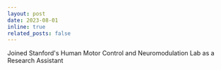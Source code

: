 ```yaml
---
layout: post
date: 2023-08-01
inline: true
related_posts: false
---
```


Joined Stanford's Human Motor Control and Neuromodulation Lab as a Research Assistant